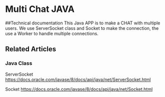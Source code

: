 # Multi Chat JAVA



##Technical documentation
This Java APP is to make a CHAT with multiple users.
We use ServerSocket class and Socket to make the connection, the use a Worker to handle multiple connections.

##




## Related Articles


### Java Class

ServerSocket
https://docs.oracle.com/javase/8/docs/api/java/net/ServerSocket.html

Socket
https://docs.oracle.com/javase/8/docs/api/java/net/Socket.html